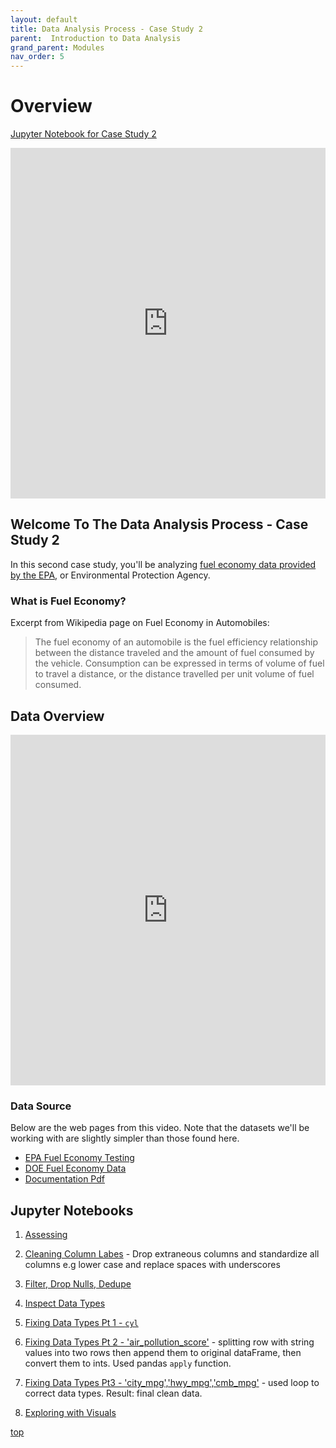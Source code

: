 ```yaml
---
layout: default
title: Data Analysis Process - Case Study 2
parent:  Introduction to Data Analysis
grand_parent: Modules
nav_order: 5
---
```


# Overview

[Jupyter Notebook for Case Study 2](#jupyter-notebooks)

<iframe width="100%" height="561" src="https://www.youtube.com/embed/2X8GJyZUlDo" title="YouTube video player" frameborder="0" allow="accelerometer; autoplay; clipboard-write; encrypted-media; gyroscope; picture-in-picture" allowfullscreen></iframe>

## Welcome To The Data Analysis Process - Case Study 2

In this second case study, you'll be analyzing [fuel economy data provided by the EPA](https://www.epa.gov/compliance-and-fuel-economy-data/data-cars-used-testing-fuel-economy), or Environmental Protection Agency.

### What is Fuel Economy?

Excerpt from Wikipedia page on Fuel Economy in Automobiles:

>The fuel economy of an automobile is the fuel efficiency relationship between the distance traveled and the amount of fuel consumed by the vehicle. Consumption can be expressed in terms of volume of fuel to travel a distance, or the distance travelled per unit volume of fuel consumed.

## Data Overview

<iframe width="100%" height="561" src="https://www.youtube.com/embed/u_qB4w4kL1o" title="YouTube video player" frameborder="0" allow="accelerometer; autoplay; clipboard-write; encrypted-media; gyroscope; picture-in-picture" allowfullscreen></iframe>

### Data Source

Below are the web pages from this video. Note that the datasets we'll be working with are slightly simpler than those found here.

* [EPA Fuel Economy Testing](https://www.epa.gov/compliance-and-fuel-economy-data/data-cars-used-testing-fuel-economy)
* [DOE Fuel Economy Data](http://www.fueleconomy.gov/feg/download.shtml/)
* [Documentation Pdf](https://www.fueleconomy.gov/feg/EPAGreenGuide/GreenVehicleGuideDocumentation.pdf)

## Jupyter Notebooks

1. [Assessing](https://nbviewer.jupyter.org/github/m-soro/Data_Analyst/blob/main/modules/data_analysis_process/case_study_2/assessing.ipynb)

2. [Cleaning Column Labes](https://nbviewer.jupyter.org/github/m-soro/Data_Analyst/blob/main/modules/data_analysis_process/case_study_2/cleaning_column_labels.ipynb) - Drop extraneous columns and standardize all columns e.g lower case and replace spaces with underscores

3. [Filter, Drop Nulls, Dedupe](https://nbviewer.jupyter.org/github/m-soro/Data_Analyst/blob/main/modules/data_analysis_process/case_study_2/filter_drop_dedupe.ipynb)

4. [Inspect Data Types](https://nbviewer.jupyter.org/github/m-soro/Data_Analyst/blob/main/modules/data_analysis_process/case_study_2/inspect_datatypes.ipynb)

5. [Fixing Data Types Pt 1 - `cyl`](https://nbviewer.jupyter.org/github/m-soro/Data_Analyst/blob/main/modules/data_analysis_process/case_study_2/fix_datatypes_cyl.ipynb)

6. [Fixing Data Types Pt 2 - 'air_pollution_score'](https://nbviewer.jupyter.org/github/m-soro/Data_Analyst/blob/main/modules/data_analysis_process/case_study_2/fix_datatypes_air_pollution.ipynb) - splitting row with string values into two rows then append them to original dataFrame, then convert them to ints. Used pandas `apply` function.

7. [Fixing Data Types Pt3 - 'city_mpg','hwy_mpg','cmb_mpg'](https://nbviewer.jupyter.org/github/m-soro/Data_Analyst/blob/main/modules/data_analysis_process/case_study_2/fix_datatypes_mpg_greenhouse.ipynb) - used loop to correct data types. Result: final clean data.

8. [Exploring with Visuals](https://nbviewer.jupyter.org/github/m-soro/Data_Analyst/blob/main/modules/data_analysis_process/case_study_2/exploring_visuals.ipynb)

[top](#)
